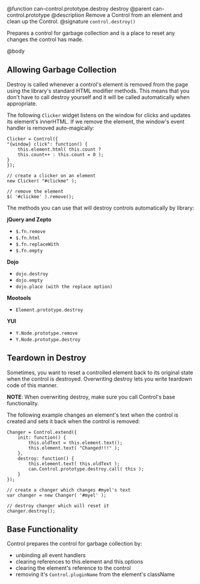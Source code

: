 @function can-control.prototype.destroy destroy
@parent can-control.prototype
@description Remove a Control from an element and clean up the Control.
@signature `control.destroy()`

Prepares a control for garbage collection and is a place to
reset any changes the control has made.

@body
## Allowing Garbage Collection

Destroy is called whenever a control's element is removed from the page using
the library's standard HTML modifier methods. This means that you
don't have to call destroy yourself and it
will be called automatically when appropriate.

The following `Clicker` widget listens on the window for clicks and updates
its element's innerHTML. If we remove the element, the window's event handler
is removed auto-magically:


	Clicker = Control({
	"{window} click": function() {
		this.element.html( this.count ?
		this.count++ : this.count = 0 );
	}
	});

	// create a clicker on an element
	new Clicker( "#clickme" );

	// remove the element
	$( '#clickme' ).remove();

The methods you can use that will destroy controls automatically by library:

__jQuery and Zepto__

- `$.fn.remove`
- `$.fn.html`
- `$.fn.replaceWith`
- `$.fn.empty`

__Dojo__

- `dojo.destroy`
- `dojo.empty`
- `dojo.place (with the replace option)`

__Mootools__

- `Element.prototype.destroy`

__YUI__

- `Y.Node.prototype.remove`
- `Y.Node.prototype.destroy`


## Teardown in Destroy

Sometimes, you want to reset a controlled element back to its
original state when the control is destroyed. Overwriting destroy
lets you write teardown code of this manner.

__NOTE__: When overwriting destroy, make sure you call Control's base functionality.

The following example changes an element's text when the control is
created and sets it back when the control is removed:

	Changer = Control.extend({
		init: function() {
			this.oldText = this.element.text();
			this.element.text( "Changed!!!" );
		},
		destroy: function() {
			this.element.text( this.oldText );
			can.Control.prototype.destroy.call( this );
		}
	});

	// create a changer which changes #myel's text
	var changer = new Changer( '#myel' );

	// destroy changer which will reset it
	changer.destroy();

## Base Functionality

Control prepares the control for garbage collection by:

- unbinding all event handlers
- clearing references to this.element and this.options
- clearing the element's reference to the control
- removing it's `Control.pluginName` from the element's className
